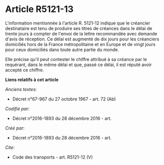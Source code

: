 # Article R5121-13

L'information mentionnée à l'article R. 5121-12 indique que le créancier destinataire est tenu de produire ses titres de
créances dans le délai de trente jours à compter de l'envoi de la lettre recommandée avec demande d'avis de réception. Ce
délai est augmenté de dix jours pour les créanciers domiciliés hors de la France métropolitaine et en Europe et de vingt
jours pour ceux domiciliés dans toute autre partie du monde. 

Elle précise qu'il peut contester le chiffre attribué à sa créance par le requérant, dans le même délai et que, passé ce
délai, il est réputé avoir accepté ce chiffre.

**Liens relatifs à cet article**

_Anciens textes_:

  - Décret n°67-967 du 27 octobre 1967 - art. 72 (Ab)

_Codifié par_:

  - Décret n°2016-1893 du 28 décembre 2016 - art.

_Créé par_:

  - Décret n°2016-1893 du 28 décembre 2016 - art.

_Cite_:

  - Code des transports - art. R5121-12 (V)
